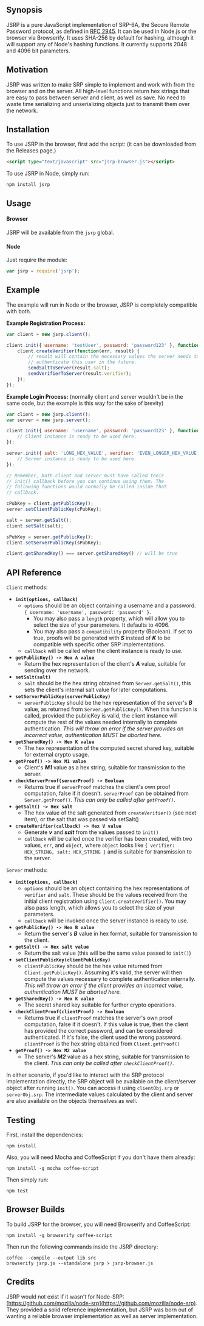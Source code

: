 ## Synopsis

JSRP is a pure JavaScript implementation of SRP-6A, the Secure Remote Password protocol, as defined in [RFC 2945](http://tools.ietf.org/html/rfc2945). It can be used in Node.js or the browser via Browserify. It uses SHA-256 by default for hashing, although it will support any of Node's hashing functions. It currently supports 2048 and 4096 bit parameters.

## Motivation

JSRP was written to make SRP simple to implement and work with from the browser and on the server. All high-level functions return hex strings that are easy to pass between server and client, as well as save. No need to waste time serializing and unserializing objects just to transmit them over the network.

## Installation

To use JSRP in the browser, first add the script: (it can be downloaded from the Releases page.)

```html
<script type="text/javascript" src="jsrp-browser.js"></script>
```

To use JSRP in Node, simply run:

	npm install jsrp

## Usage

#### Browser

JSRP will be available from the `jsrp` global.

#### Node

Just require the module:

```javascript
var jsrp = require('jsrp');
```

## Example

The example will run in Node or the browser, JSRP is completely compatible with both.

**Example Registration Process:**

```javascript
var client = new jsrp.client();

client.init({ username: 'testUser', password: 'password123' }, function () {
	client.createVerifier(function(err, result) {
		// result will contain the necessary values the server needs to
		// authenticate this user in the future.
		sendSaltToServer(result.salt);
		sendVerifierToServer(result.verifier);
	});
});
```

**Example Login Process:** (normally client and server wouldn't be in the same code, but the example is this way for the sake of brevity)

```javascript
var client = new jsrp.client();
var server = new jsrp.server();

client.init({ username: 'username', password: 'password123' }, function() {
	// Client instance is ready to be used here.
});

server.init({ salt: 'LONG_HEX_VALUE', verifier: 'EVEN_LONGER_HEX_VALUE' }, function () {
	// Server instance is ready to be used here.
});

// Remember, both client and server must have called their
// init() callback before you can continue using them. The
// following functions would normally be called inside that
// callback.

cPubKey = client.getPublicKey();
server.setClientPublicKey(cPubKey);

salt = server.getSalt();
client.setSalt(salt);

sPubKey = server.getPublicKey();
client.setServerPublicKey(sPubKey);

client.getSharedKey() === server.getSharedKey() // will be true
```

## API Reference

`Client` methods:

- **`init(options, callback)`**
	- `options` should be an object containing a username and a password. `{ username: 'username', password: 'password' }`. 
	    - You may also pass a `length` property, which will allow you to select  the size of your parameters. It defaults to 4096. 
	    - You may also pass a `compatibility` property (Boolean). If set to true, proofs will be generated with ***S*** instead of ***K*** to be compatible with specific other SRP implementations.
	- `callback` will be called when the client instance is ready to use.
- **`getPublicKey() -> Hex A value`**
	- Return the hex representation of the client's ***A*** value, suitable for sending over the network.
- **`setSalt(salt)`**
	- `salt` should be the hex string obtained from `Server.getSalt()`, this sets the client's internal salt value for later computations.
- **`setServerPublicKey(serverPublicKey)`**
	- `serverPublicKey` should be the hex representation of the server's ***B*** value, as returned from `Server.getPublicKey()`. When this function is called, provided the publicKey is valid, the client instance will compute the rest of the values needed internally to complete authentication. *This will throw an error if the server provides an incorrect value, authentication MUST be aborted here.*
- **`getSharedKey() -> Hex K value`**
	- The hex representation of the computed secret shared key, suitable for external crypto usage.
- **`getProof() -> Hex M1 value`**
	- Client's ***M1*** value as a hex string, suitable for transmission to the server.
- **`checkServerProof(serverProof) -> Boolean`**
	- Returns true if `serverProof` matches the client's own proof computation, false if it doesn't. `serverProof` can be obtained from `Server.getProof()`. *This can only be called after `getProof()`*.
- **`getSalt() -> Hex salt`**
	- The hex value of the salt generated from `createVerifier()` (see next item), or the salt that was passed via setSalt()
- **`createVerifier(callback) -> Hex V value`**
	- Generate ***v*** and ***salt*** from the values passed to `init()`
	- `callback` will be called once the verifier has been created, with two values, `err`, and `object`, where `object` looks like `{ verifier: HEX_STRING, salt: HEX_STRING }` and is suitable for transmission to the server.

`Server` methods:

- **`init(options, callback)`**
	- `options` should be an object containing the hex representations of `verifier` and `salt`. These should be the values received from the initial client registration using `Client.createVerifier()`. You may also pass length, which allows you to select the size of your parameters.
	- `callback` will be invoked once the server instance is ready to use.
- **`getPublicKey() -> Hex B value`**
	- Return the server's ***B*** value in hex format, suitable for transmission to the client.
- **`getSalt() -> Hex salt value`**
	- Return the salt value (this will be the same value passed to `init()`)
- **`setClientPublicKey(clientPublicKey)`**
	- `clientPublicKey` should be the hex value returned from `Client.getPublicKey()`. Assuming it's valid, the server will then compute the values necessary to complete authentication internally. *This will throw an error if the client provides an incorrect value, authentication MUST be aborted here.*
- **`getSharedKey() -> Hex K value`**
	- The secret shared key suitable for further crypto operations.
- **`checkClientProof(clientProof) -> Boolean`**
	- Returns true if `clientProof` matches the server's own proof computation, false if it doesn't. If this value is true, then the client has provided the correct password, and can be considered authenticated. If it's false, the client used the wrong password. `clientProof` is the hex string obtained from `Client.getProof()`
- **`getProof() -> Hex M2 value`**
	- The server's ***M2*** value as a hex string, suitable for transmission to the client. *This can only be called after `checkClientProof()`*.

In either scenario, if you'd like to interact with the SRP protocol implementation directly, the SRP object will be available on the client/server object after running `init()`. You can access it using `clientObj.srp` or `serverObj.srp`. The intermediate values calculated by the client and server are also available on the objects themselves as well.

## Testing

First, install the dependencies:

	npm install

Also, you will need Mocha and CoffeeScript if you don't have them already:

	npm install -g mocha coffee-script

Then simply run:

	npm test

## Browser Builds

To build JSRP for the browser, you will need Browserify and CoffeeScript:

	npm install -g browserify coffee-script

Then run the following commands inside the JSRP directory:

	coffee --compile --output lib src
	browserify jsrp.js --standalone jsrp > jsrp-browser.js

## Credits

JSRP would not exist if it wasn't for Node-SRP: [https://github.com/mozilla/node-srp](https://github.com/mozilla/node-srp). They provided a solid reference implementation, but JSRP was born out of wanting a reliable browser implementation as well as server implementation.


